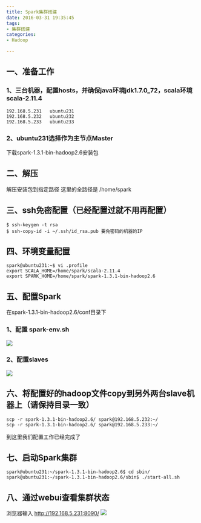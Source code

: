 ```yaml
---
title: Spark集群搭建
date: 2016-03-31 19:35:45
tags:
- 集群搭建
categories:
- Hadoop

---
```




## 一、准备工作

### 1、三台机器，配置hosts，并确保java环境jdk1.7.0_72，scala环境scala-2.11.4

```
192.168.5.231   ubuntu231
192.168.5.232   ubuntu232
192.168.5.233   ubuntu233
```
### 2、ubuntu231选择作为主节点Master

下载spark-1.3.1-bin-hadoop2.6安装包

<!-- more -->

## 二、解压

解压安装包到指定路径
这里的全路径是 /home/spark
## 三、ssh免密配置（已经配置过就不用再配置）

```
$ ssh-keygen -t rsa
$ ssh-copy-id -i ~/.ssh/id_rsa.pub 要免密码的机器的IP
```
## 四、环境变量配置

```
spark@ubuntu231:~$ vi .profile 
export SCALA_HOME=/home/spark/scala-2.11.4
export SPARK_HOME=/home/spark/spark-1.3.1-bin-hadoop2.6
```
## 五、配置Spark

在spark-1.3.1-bin-hadoop2.6/conf目录下
### 1、配置 spark-env.sh
![](http://img.blog.csdn.net/20160330144709926?watermark/2/text/aHR0cDovL2Jsb2cuY3Nkbi5uZXQv/font/5a6L5L2T/fontsize/400/fill/I0JBQkFCMA==/dissolve/70/gravity/Center)
 
### 2、配置slaves

![](http://img.blog.csdn.net/20160330144806404?watermark/2/text/aHR0cDovL2Jsb2cuY3Nkbi5uZXQv/font/5a6L5L2T/fontsize/400/fill/I0JBQkFCMA==/dissolve/70/gravity/Center)

## 六、将配置好的hadoop文件copy到另外两台slave机器上（请保持目录一致）

```
scp -r spark-1.3.1-bin-hadoop2.6/ spark@192.168.5.232:~/
scp -r spark-1.3.1-bin-hadoop2.6/ spark@192.168.5.233:~/
```
到这里我们配置工作已经完成了
## 七、启动Spark集群

```
spark@ubuntu231:~/spark-1.3.1-bin-hadoop2.6$ cd sbin/
spark@ubuntu231:~/spark-1.3.1-bin-hadoop2.6/sbin$ ./start-all.sh 
```
## 八、通过webui查看集群状态

浏览器输入 http://192.168.5.231:8090/
![](http://img.blog.csdn.net/20160330144829943?watermark/2/text/aHR0cDovL2Jsb2cuY3Nkbi5uZXQv/font/5a6L5L2T/fontsize/400/fill/I0JBQkFCMA==/dissolve/70/gravity/Center)
